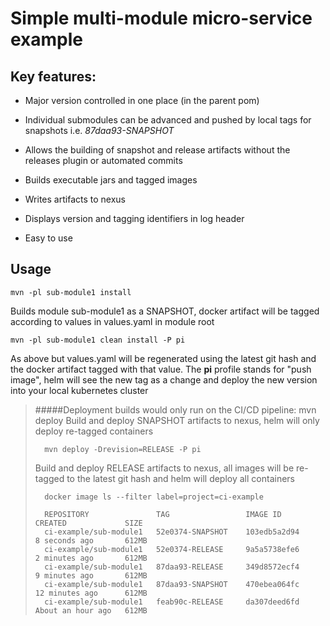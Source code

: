 Simple multi-module micro-service example
=========================================

Key features:
-------------

* Major version controlled in one place (in the parent pom)

* Individual submodules can be advanced and pushed by local tags for snapshots i.e. *87daa93-SNAPSHOT*

* Allows the building of snapshot and release artifacts without the releases plugin or automated commits

* Builds executable jars and tagged images

* Writes artifacts to nexus

* Displays version and tagging identifiers in log header

* Easy to use

Usage
-----

    mvn -pl sub-module1 install
     
Builds module sub-module1 as a SNAPSHOT, docker artifact will be tagged according to values in values.yaml in module root

    mvn -pl sub-module1 clean install -P pi
    
As above but values.yaml will be regenerated using the latest git hash and the docker artifact tagged with that value. The 
**pi** profile stands for "push image", helm will see the new tag as a change and deploy the new version into your local kubernetes 
cluster

> #####Deployment builds would only run on the CI/CD pipeline:
>       mvn deploy
> Build and deploy SNAPSHOT artifacts to nexus, helm will only deploy re-tagged containers 
>       
>       mvn deploy -Drevision=RELEASE -P pi
> Build and deploy RELEASE artifacts to nexus, all images will be re-tagged to the latest git hash and helm will
> deploy all containers
>
>       docker image ls --filter label=project=ci-example
>       
>       REPOSITORY               TAG                 IMAGE ID            CREATED             SIZE                       
>       ci-example/sub-module1   52e0374-SNAPSHOT    103edb5a2d94        8 seconds ago       612MB
>       ci-example/sub-module1   52e0374-RELEASE     9a5a5738efe6        2 minutes ago       612MB
>       ci-example/sub-module1   87daa93-RELEASE     349d8572ecf4        9 minutes ago       612MB
>       ci-example/sub-module1   87daa93-SNAPSHOT    470ebea064fc        12 minutes ago      612MB
>       ci-example/sub-module1   feab90c-RELEASE     da307deed6fd        About an hour ago   612MB